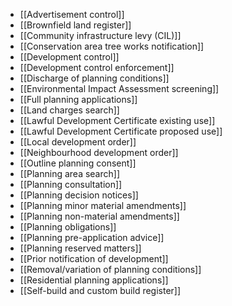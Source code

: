 - [[Advertisement control]]
- [[Brownfield land register]]
- [[Community infrastructure levy (CIL)]]
- [[Conservation area tree works notification]]
- [[Development control]]
- [[Development control enforcement]]
- [[Discharge of planning conditions]]
- [[Environmental Impact Assessment screening]]
- [[Full planning applications]]
- [[Land charges search]]
- [[Lawful Development Certificate existing use]]
- [[Lawful Development Certificate proposed use]]
- [[Local development order]]
- [[Neighbourhood development order]]
- [[Outline planning consent]]
- [[Planning area search]]
- [[Planning consultation]]
- [[Planning decision notices]]
- [[Planning minor material amendments]]
- [[Planning non-material amendments]]
- [[Planning obligations]]
- [[Planning pre-application advice]]
- [[Planning reserved matters]]
- [[Prior notification of development]]
- [[Removal/variation of planning conditions]]
- [[Residential planning applications]]
- [[Self-build and custom build register]]
